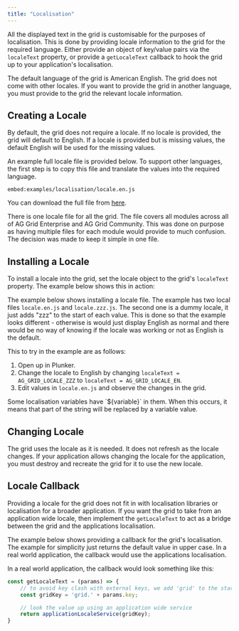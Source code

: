 ```yaml
---
title: "Localisation"
---
```


All the displayed text in the grid is customisable for the purposes of localisation. This is done by providing locale information to the grid for the required language. Either provide an object  of key/value pairs via the `localeText` property, or provide a `getLocaleText` callback to hook the grid up to your application's localisation.

<api-documentation source='grid-options/properties.json' section='localisation' config='{"overrideBottomMargin":"1rem"}'></api-documentation>

The default language of the grid is American English. The grid does not come with other locales. If you want to provide the grid in another language, you must provide to the grid the relevant  locale information.

## Creating a Locale

By default, the grid does not require a locale. If no locale is provided, the grid will default to English. If a locale is provided but is missing values, the default English will be used for the missing values.

An example full locale file is provided below. To support other languages, the first step is to copy this file and translate the values into the required language.

`embed:examples/localisation/locale.en.js`

You can download the full file from [here](../../examples/localisation/localisation/locale.en.js).

There is one locale file for all the grid. The file covers all modules across all of AG Grid Enterprise and AG Grid Community. This was done on purpose as having multiple files for each module would provide to much confusion. The decision was made to keep it simple in one file.
 
## Installing a Locale

To install a locale into the grid, set the locale object to the grid's `localeText` property. The example below shows this in action:

The example below shows installing a locale file. The example has two local files `locale.en.js` and `locale.zzz.js`. The second one is a dummy locale, it just adds "zzz" to the start of each value. This is done so that the example looks different - otherwise is would just display English as normal and there would be no way of knowing if the locale was working or not as English is the default.

This to try in the example are as follows:

1. Open up in Plunker.
1. Change the locale to English by changing `localeText = AG_GRID_LOCALE_ZZZ` to `localeText = AG_GRID_LOCALE_EN`.
1. Edit values in `locale.en.js` and observe the changes in the grid.

<grid-example title='Localisation' name='localisation' type='generated' options='{ "enterprise": true, "modules": ["clientside", "menu", "columnpanel", "filterpanel", "setfilter", "csv", "excel", "charts", "clipboard", "range", "rowgrouping", "multifilter", "sidebar", "statusbar"], "exampleHeight": 650 }'></grid-example>

<note>
Some localisation variables have `${variable}` in them. When this occurs, it means that part of the string will be replaced by a variable value.
</note>

## Changing Locale

The grid uses the locale as it is needed. It does not refresh as the locale changes. If your application allows changing the locale for the application, you must destroy and recreate the grid for it to use the new locale.

## Locale Callback

Providing a locale for the grid does not fit in with localisation libraries or localisation for a broader application. If you want the grid to take from an application wide locale, then implement the `getLocaleText` to act as a bridge between the grid and the applications localisation.

The example below shows providing a callback for the grid's localisation. The example for simplicity just returns the default value in upper case. In a real world application, the callback would use the applications localisation.

<grid-example title='Callback' name='callback' type='generated' options='{ "enterprise": true, "modules": ["clientside", "menu", "columnpanel", "filterpanel", "setfilter", "csv", "excel", "charts", "clipboard", "range", "rowgrouping", "multifilter", "sidebar", "statusbar"], "exampleHeight": 650 }'></grid-example>

In a real world application, the callback would look something like this:

```js
const getLocaleText = (params) => {
    // to avoid key clash with external keys, we add 'grid' to the start of each key.
    const gridKey = 'grid.' + params.key;

    // look the value up using an application wide service
    return applicationLocaleService(gridKey);
}
```